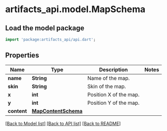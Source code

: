 # artifacts_api.model.MapSchema

## Load the model package
```dart
import 'package:artifacts_api/api.dart';
```

## Properties
Name | Type | Description | Notes
------------ | ------------- | ------------- | -------------
**name** | **String** | Name of the map. | 
**skin** | **String** | Skin of the map. | 
**x** | **int** | Position X of the map. | 
**y** | **int** | Position Y of the map. | 
**content** | [**MapContentSchema**](MapContentSchema.md) |  | 

[[Back to Model list]](../README.md#documentation-for-models) [[Back to API list]](../README.md#documentation-for-api-endpoints) [[Back to README]](../README.md)



